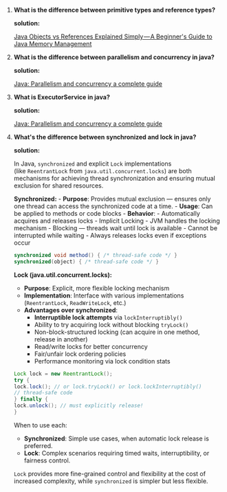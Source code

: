 1. **What is the difference between primitive types and reference types?**

	**solution:** 

	 [Java Objects vs References Explained Simply — A Beginner's Guide to Java Memory Management](https://freedium.cfd/https://blog.stackademic.com/java-objects-vs-references-explained-simply-a-beginners-guide-to-java-memory-management-0e4369618d34?__cf_chl_tk=371StRPox2czBRCT4F.Q6udSGnZHCWarNA0Ymjf3RUA-1753875805-1.0.1.1-ld3KXSyf9WILNoRUUuA4d4n0LO5hKwMWCoLGP2NaPLw)


2.  **What is the difference between parallelism and concurrency in java?**

	 **solution:**

	 [Java: Parallelism and concurrency a complete guide](https://pedrosilvatech.medium.com/java-parallelism-and-concurrency-a-complete-guide-d426957538aa)


3. **What is ExecutorService in java?**

	 **solution:**

	 [Java: Parallelism and concurrency a complete guide](https://pedrosilvatech.medium.com/java-parallelism-and-concurrency-a-complete-guide-d426957538aa)

4. **What's the difference between synchronized and lock in java?**

	 **solution:**

	 In Java, `synchronized` and explicit `Lock` implementations (like `ReentrantLock` from `java.util.concurrent.locks`) are both mechanisms for achieving thread synchronization and ensuring mutual exclusion for shared resources.
	 
	 **Synchronized:**
	 - **Purpose**: Provides mutual exclusion — ensures only one thread can access the synchronized code at a time.
	 - **Usage**: Can be applied to methods or code blocks 
	 - **Behavior**: 
		 - Automatically acquires and releases locks 
		 - Implicit Locking
		 - JVM handles the locking mechanism 
		 - Blocking — threads wait until lock is available 
		 - Cannot be interrupted while waiting 
		 - Always releases locks even if exceptions occur

	``` java
	synchronized void method() { /* thread-safe code */ }  
	synchronized(object) { /* thread-safe code */ }
	```


	**Lock (java.util.concurrent.locks):**
	
	- **Purpose**: Explicit, more flexible locking mechanism
	- **Implementation**: Interface with various implementations (`ReentrantLock`, `ReadWriteLock`, etc.)
	- **Advantages over synchronized**:
		-  **Interruptible lock attempts** via `lockInterruptibly()`
		- Ability to try acquiring lock without blocking `tryLock()`
		- Non-block-structured locking (can acquire in one method, release in another)
		- Read/write locks for better concurrency
		- Fair/unfair lock ordering policies
		- Performance monitoring via lock condition stats


	``` java
	Lock lock = new ReentrantLock(); 
	try {     
	lock.lock(); // or lock.tryLock() or lock.lockInterruptibly()     
	// thread-safe code 
	} finally {     
	lock.unlock(); // must explicitly release! 
	}
	```

	When to use each:
	- **Synchronized**: Simple use cases, when automatic lock release is preferred.
	- **Lock**: Complex scenarios requiring timed waits, interruptibility, or fairness control.

	`Lock` provides more fine-grained control and flexibility at the cost of increased complexity, while `synchronized` is simpler but less flexible.
